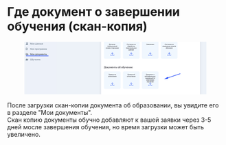 # Где документ о завершении обучения (скан-копия)

<figure><img src="../.gitbook/assets/image (57).png" alt=""><figcaption></figcaption></figure>

После загрузки скан-копии документа об образовании, вы увидите его в разделе "Мои документы".\
Скан копию документы обучно добавляют к вашей заявки через 3-5 дней мосле завершения обучения, но время загрузки может быть увеличено.&#x20;
